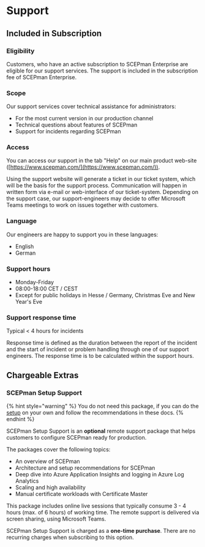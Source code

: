 # Support

## Included in Subscription

### Eligibility

Customers, who have an active subscription to SCEPman Enterprise are eligible for our support services. The support is included in the subscription fee of SCEPman Enterprise.

### Scope

Our support services cover technical assistance for administrators:

* For the most current version in our production channel
* Technical questions about features of SCEPman
* Support for incidents regarding SCEPman

### Access

You can access our support in the tab "Help" on our main product web-site ([https://www.scepman.com/](https://www.scepman.com/)).

Using the support website will generate a ticket in our ticket system, which will be the basis for the support process. Communication will happen in written form via e-mail or web-interface of our ticket-system. Depending on the support case, our support-engineers may decide to offer Microsoft Teams meetings to work on issues together with customers.

### Language

Our engineers are happy to support you in these languages:

* English
* German

### Support hours

* Monday-Friday
* 08:00-18:00 CET / CEST
* Except for public holidays in Hesse / Germany, Christmas Eve and New Year's Eve

### Support response time

Typical < 4 hours for incidents

Response time is defined as the duration between the report of the incident and the start of incident or problem handling through one of our support engineers. The response time is to be calculated within the support hours.

## Chargeable Extras

### SCEPman Setup Support

{% hint style="warning" %}
You do not need this package, if you can do the [setup](../scepman-deployment/deployment-guides/) on your own and follow the recommendations in these docs.
{% endhint %}

SCEPman Setup Support is an **optional** remote support package that helps customers to configure SCEPman ready for production.

The packages cover the following topics:

* An overview of SCEPman
* Architecture and setup recommendations for SCEPman
* Deep dive into Azure Application Insights and logging in Azure Log Analytics
* Scaling and high availability
* Manual certificate workloads with Certificate Master

This package includes online live sessions that typically consume 3 - 4 hours (max. of 6 hours) of working time. The remote support is delivered via screen sharing, using Microsoft Teams.

SCEPman Setup Support is charged as a **one-time purchase**. There are no recurring charges when subscribing to this option.

